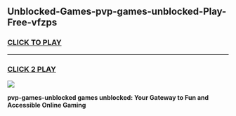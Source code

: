 
## Unblocked-Games-pvp-games-unblocked-Play-Free-vfzps
<h3>
<a href="https://premium76.site?title=pvp-games-unblocked&ref=21A">CLICK TO PLAY</a></h3>
<hr>

<h3>
<a href="https://premium76.site?title=pvp-games-unblocked&ref=21A">CLICK 2 PLAY</a>
  
</h3>

<a href="https://premium76.site?title=pvp-games-unblocked&ref=21A"><img src="https://clearcache.store/games.png"></a>


**pvp-games-unblocked games unblocked: Your Gateway to Fun and Accessible Online Gaming**
